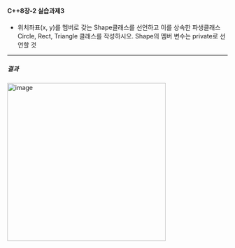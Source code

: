#### C++8장-2 실습과제3
  * 위치좌표(x, y)를 멤버로 갖는 Shape클래스를 선언하고 이를 상속한 파생클래스 Circle, Rect, Triangle 클래스를 작성하시오. Shape의 멤버 변수는 private로 선언할 것

---
##### 결과
<img width="362" alt="image" src="https://github.com/user-attachments/assets/675abfcd-4011-4607-8cfe-210c9e9ff992">
